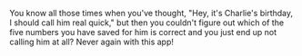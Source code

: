 You know all those times when you've thought, "Hey, it's Charlie's birthday, I should call him real quick," but then you couldn't figure out which of the five numbers you have saved for him is correct and you just end up not calling him at all? Never again with this app!
